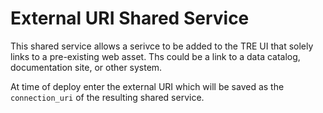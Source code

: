 # External URI Shared Service

This shared service allows a serivce to be added to the TRE UI that solely links to a pre-existing web asset. Ths could be a link to a data catalog, documentation site, or other system.

At time of deploy enter the external URI which will be saved as the `connection_uri` of the resulting shared service.
